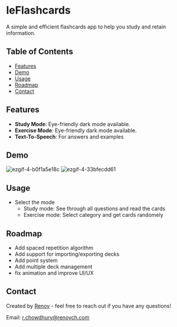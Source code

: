 # leFlashcards
A simple and efficient flashcards app to help you study and retain information.

## Table of Contents

- [Features](#features)
- [Demo](#demo)
- [Usage](#usage)
- [Roadmap](#roadmap)
- [Contact](#contact)

## Features
- **Study Mode**: Eye-friendly dark mode available.
- **Exercise Mode**: Eye-friendly dark mode available.
- **Text-To-Speech**: For answers and examples

## Demo
![ezgif-4-b0f1a5e18c](https://github.com/user-attachments/assets/7a37662e-70fc-4681-a90d-8421f1bc6da9)
![ezgif-4-33bfecdd61](https://github.com/user-attachments/assets/17e33998-3266-4ff1-9d01-e67b71caf6ba)


## Usage
- Select the mode
  - Study mode: See through all questions and read the cards
  - Exercise mode: Select category and get cards randomely


## Roadmap
 - Add spaced repetition algorithm
 - Add support for importing/exporting decks
 - Add point system
 - Add multiple deck management
 - fix animation and improve UI/UX

## Contact

Created by [Renoy](https://github.com/onlyrenoy) - feel free to reach out if you have any questions!

Email: [r.chowdhury@renoych.com](mailto:r.chowdhury@renoych.com)
